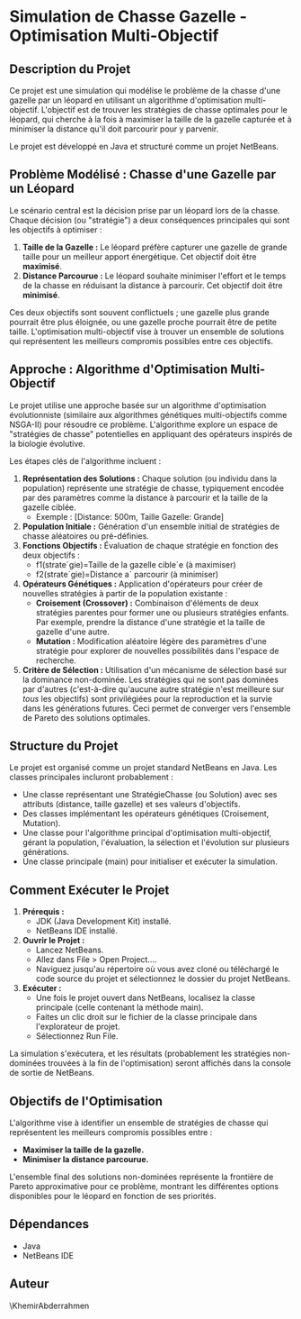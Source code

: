 # **Simulation de Chasse Gazelle \- Optimisation Multi-Objectif**

## **Description du Projet**

Ce projet est une simulation qui modélise le problème de la chasse d'une gazelle par un léopard en utilisant un algorithme d'optimisation multi-objectif. L'objectif est de trouver les stratégies de chasse optimales pour le léopard, qui cherche à la fois à maximiser la taille de la gazelle capturée et à minimiser la distance qu'il doit parcourir pour y parvenir.

Le projet est développé en Java et structuré comme un projet NetBeans.

## **Problème Modélisé : Chasse d'une Gazelle par un Léopard**

Le scénario central est la décision prise par un léopard lors de la chasse. Chaque décision (ou "stratégie") a deux conséquences principales qui sont les objectifs à optimiser :

1. **Taille de la Gazelle :** Le léopard préfère capturer une gazelle de grande taille pour un meilleur apport énergétique. Cet objectif doit être **maximisé**.  
2. **Distance Parcourue :** Le léopard souhaite minimiser l'effort et le temps de la chasse en réduisant la distance à parcourir. Cet objectif doit être **minimisé**.

Ces deux objectifs sont souvent conflictuels ; une gazelle plus grande pourrait être plus éloignée, ou une gazelle proche pourrait être de petite taille. L'optimisation multi-objectif vise à trouver un ensemble de solutions qui représentent les meilleurs compromis possibles entre ces objectifs.

## **Approche : Algorithme d'Optimisation Multi-Objectif**

Le projet utilise une approche basée sur un algorithme d'optimisation évolutionniste (similaire aux algorithmes génétiques multi-objectifs comme NSGA-II) pour résoudre ce problème. L'algorithme explore un espace de "stratégies de chasse" potentielles en appliquant des opérateurs inspirés de la biologie évolutive.

Les étapes clés de l'algorithme incluent :

1. **Représentation des Solutions :** Chaque solution (ou individu dans la population) représente une stratégie de chasse, typiquement encodée par des paramètres comme la distance à parcourir et la taille de la gazelle ciblée.  
   * Exemple : \[Distance: 500m, Taille Gazelle: Grande\]  
2. **Population Initiale :** Génération d'un ensemble initial de stratégies de chasse aléatoires ou pré-définies.  
3. **Fonctions Objectifs :** Évaluation de chaque stratégie en fonction des deux objectifs :  
   * f1​(strateˊgie)=Taille de la gazelle cibleˊe (à maximiser)  
   * f2​(strateˊgie)=Distance aˋ parcourir (à minimiser)  
4. **Opérateurs Génétiques :** Application d'opérateurs pour créer de nouvelles stratégies à partir de la population existante :  
   * **Croisement (Crossover) :** Combinaison d'éléments de deux stratégies parentes pour former une ou plusieurs stratégies enfants. Par exemple, prendre la distance d'une stratégie et la taille de gazelle d'une autre.  
   * **Mutation :** Modification aléatoire légère des paramètres d'une stratégie pour explorer de nouvelles possibilités dans l'espace de recherche.  
5. **Critère de Sélection :** Utilisation d'un mécanisme de sélection basé sur la dominance non-dominée. Les stratégies qui ne sont pas dominées par d'autres (c'est-à-dire qu'aucune autre stratégie n'est meilleure sur *tous* les objectifs) sont privilégiées pour la reproduction et la survie dans les générations futures. Ceci permet de converger vers l'ensemble de Pareto des solutions optimales.

## **Structure du Projet**

Le projet est organisé comme un projet standard NetBeans en Java. Les classes principales incluront probablement :

* Une classe représentant une StratégieChasse (ou Solution) avec ses attributs (distance, taille gazelle) et ses valeurs d'objectifs.  
* Des classes implémentant les opérateurs génétiques (Croisement, Mutation).  
* Une classe pour l'algorithme principal d'optimisation multi-objectif, gérant la population, l'évaluation, la sélection et l'évolution sur plusieurs générations.  
* Une classe principale (main) pour initialiser et exécuter la simulation.

## **Comment Exécuter le Projet**

1. **Prérequis :**  
   * JDK (Java Development Kit) installé.  
   * NetBeans IDE installé.  
2. **Ouvrir le Projet :**  
   * Lancez NetBeans.  
   * Allez dans File \> Open Project....  
   * Naviguez jusqu'au répertoire où vous avez cloné ou téléchargé le code source du projet et sélectionnez le dossier du projet NetBeans.  
3. **Exécuter :**  
   * Une fois le projet ouvert dans NetBeans, localisez la classe principale (celle contenant la méthode main).  
   * Faites un clic droit sur le fichier de la classe principale dans l'explorateur de projet.  
   * Sélectionnez Run File.

La simulation s'exécutera, et les résultats (probablement les stratégies non-dominées trouvées à la fin de l'optimisation) seront affichés dans la console de sortie de NetBeans.

## **Objectifs de l'Optimisation**

L'algorithme vise à identifier un ensemble de stratégies de chasse qui représentent les meilleurs compromis possibles entre :

* **Maximiser la taille de la gazelle.**  
* **Minimiser la distance parcourue.**

L'ensemble final des solutions non-dominées représente la frontière de Pareto approximative pour ce problème, montrant les différentes options disponibles pour le léopard en fonction de ses priorités.

## **Dépendances**

* Java  
* NetBeans IDE

## **Auteur**

\KhemirAbderrahmen 


